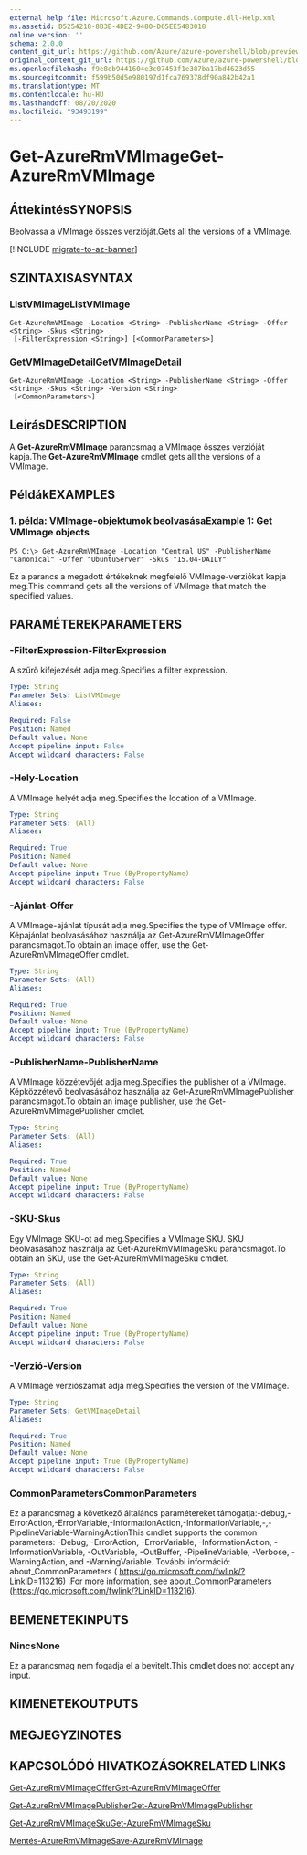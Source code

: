 ```yaml
---
external help file: Microsoft.Azure.Commands.Compute.dll-Help.xml
ms.assetid: D5254218-8B3B-4DE2-9480-D65EE5483018
online version: ''
schema: 2.0.0
content_git_url: https://github.com/Azure/azure-powershell/blob/preview/src/ResourceManager/Compute/Stack/Commands.Compute/help/Get-AzureRmVMImage.md
original_content_git_url: https://github.com/Azure/azure-powershell/blob/preview/src/ResourceManager/Compute/Stack/Commands.Compute/help/Get-AzureRmVMImage.md
ms.openlocfilehash: f9e8eb9441604e3c07453f1e387ba17bd4623d55
ms.sourcegitcommit: f599b50d5e980197d1fca769378df90a842b42a1
ms.translationtype: MT
ms.contentlocale: hu-HU
ms.lasthandoff: 08/20/2020
ms.locfileid: "93493199"
---
```

# <span data-ttu-id="b8a92-101">Get-AzureRmVMImage</span><span class="sxs-lookup"><span data-stu-id="b8a92-101">Get-AzureRmVMImage</span></span>

## <span data-ttu-id="b8a92-102">Áttekintés</span><span class="sxs-lookup"><span data-stu-id="b8a92-102">SYNOPSIS</span></span>
<span data-ttu-id="b8a92-103">Beolvassa a VMImage összes verzióját.</span><span class="sxs-lookup"><span data-stu-id="b8a92-103">Gets all the versions of a VMImage.</span></span>

[!INCLUDE [migrate-to-az-banner](../../includes/migrate-to-az-banner.md)]

## <span data-ttu-id="b8a92-104">SZINTAXISA</span><span class="sxs-lookup"><span data-stu-id="b8a92-104">SYNTAX</span></span>

### <span data-ttu-id="b8a92-105">ListVMImage</span><span class="sxs-lookup"><span data-stu-id="b8a92-105">ListVMImage</span></span>
```
Get-AzureRmVMImage -Location <String> -PublisherName <String> -Offer <String> -Skus <String>
 [-FilterExpression <String>] [<CommonParameters>]
```

### <span data-ttu-id="b8a92-106">GetVMImageDetail</span><span class="sxs-lookup"><span data-stu-id="b8a92-106">GetVMImageDetail</span></span>
```
Get-AzureRmVMImage -Location <String> -PublisherName <String> -Offer <String> -Skus <String> -Version <String>
 [<CommonParameters>]
```

## <span data-ttu-id="b8a92-107">Leírás</span><span class="sxs-lookup"><span data-stu-id="b8a92-107">DESCRIPTION</span></span>
<span data-ttu-id="b8a92-108">A **Get-AzureRmVMImage** parancsmag a VMImage összes verzióját kapja.</span><span class="sxs-lookup"><span data-stu-id="b8a92-108">The **Get-AzureRmVMImage** cmdlet gets all the versions of a VMImage.</span></span>

## <span data-ttu-id="b8a92-109">Példák</span><span class="sxs-lookup"><span data-stu-id="b8a92-109">EXAMPLES</span></span>

### <span data-ttu-id="b8a92-110">1. példa: VMImage-objektumok beolvasása</span><span class="sxs-lookup"><span data-stu-id="b8a92-110">Example 1: Get VMImage objects</span></span>
```
PS C:\> Get-AzureRmVMImage -Location "Central US" -PublisherName "Canonical" -Offer "UbuntuServer" -Skus "15.04-DAILY"
```

<span data-ttu-id="b8a92-111">Ez a parancs a megadott értékeknek megfelelő VMImage-verziókat kapja meg.</span><span class="sxs-lookup"><span data-stu-id="b8a92-111">This command gets all the versions of VMImage that match the specified values.</span></span>

## <span data-ttu-id="b8a92-112">PARAMÉTEREK</span><span class="sxs-lookup"><span data-stu-id="b8a92-112">PARAMETERS</span></span>

### <span data-ttu-id="b8a92-113">-FilterExpression</span><span class="sxs-lookup"><span data-stu-id="b8a92-113">-FilterExpression</span></span>
<span data-ttu-id="b8a92-114">A szűrő kifejezését adja meg.</span><span class="sxs-lookup"><span data-stu-id="b8a92-114">Specifies a filter expression.</span></span>

```yaml
Type: String
Parameter Sets: ListVMImage
Aliases: 

Required: False
Position: Named
Default value: None
Accept pipeline input: False
Accept wildcard characters: False
```

### <span data-ttu-id="b8a92-115">-Hely</span><span class="sxs-lookup"><span data-stu-id="b8a92-115">-Location</span></span>
<span data-ttu-id="b8a92-116">A VMImage helyét adja meg.</span><span class="sxs-lookup"><span data-stu-id="b8a92-116">Specifies the location of a VMImage.</span></span>

```yaml
Type: String
Parameter Sets: (All)
Aliases: 

Required: True
Position: Named
Default value: None
Accept pipeline input: True (ByPropertyName)
Accept wildcard characters: False
```

### <span data-ttu-id="b8a92-117">-Ajánlat</span><span class="sxs-lookup"><span data-stu-id="b8a92-117">-Offer</span></span>
<span data-ttu-id="b8a92-118">A VMImage-ajánlat típusát adja meg.</span><span class="sxs-lookup"><span data-stu-id="b8a92-118">Specifies the type of VMImage offer.</span></span>
<span data-ttu-id="b8a92-119">Képajánlat beolvasásához használja az Get-AzureRmVMImageOffer parancsmagot.</span><span class="sxs-lookup"><span data-stu-id="b8a92-119">To obtain an image offer, use the Get-AzureRmVMImageOffer cmdlet.</span></span>

```yaml
Type: String
Parameter Sets: (All)
Aliases: 

Required: True
Position: Named
Default value: None
Accept pipeline input: True (ByPropertyName)
Accept wildcard characters: False
```

### <span data-ttu-id="b8a92-120">-PublisherName</span><span class="sxs-lookup"><span data-stu-id="b8a92-120">-PublisherName</span></span>
<span data-ttu-id="b8a92-121">A VMImage közzétevőjét adja meg.</span><span class="sxs-lookup"><span data-stu-id="b8a92-121">Specifies the publisher of a VMImage.</span></span>
<span data-ttu-id="b8a92-122">Képközzétevő beolvasásához használja az Get-AzureRmVMImagePublisher parancsmagot.</span><span class="sxs-lookup"><span data-stu-id="b8a92-122">To obtain an image publisher, use the Get-AzureRmVMImagePublisher cmdlet.</span></span>

```yaml
Type: String
Parameter Sets: (All)
Aliases: 

Required: True
Position: Named
Default value: None
Accept pipeline input: True (ByPropertyName)
Accept wildcard characters: False
```

### <span data-ttu-id="b8a92-123">-SKU</span><span class="sxs-lookup"><span data-stu-id="b8a92-123">-Skus</span></span>
<span data-ttu-id="b8a92-124">Egy VMImage SKU-ot ad meg.</span><span class="sxs-lookup"><span data-stu-id="b8a92-124">Specifies a VMImage SKU.</span></span>
<span data-ttu-id="b8a92-125">SKU beolvasásához használja az Get-AzureRmVMImageSku parancsmagot.</span><span class="sxs-lookup"><span data-stu-id="b8a92-125">To obtain an SKU, use the Get-AzureRmVMImageSku cmdlet.</span></span>

```yaml
Type: String
Parameter Sets: (All)
Aliases: 

Required: True
Position: Named
Default value: None
Accept pipeline input: True (ByPropertyName)
Accept wildcard characters: False
```

### <span data-ttu-id="b8a92-126">-Verzió</span><span class="sxs-lookup"><span data-stu-id="b8a92-126">-Version</span></span>
<span data-ttu-id="b8a92-127">A VMImage verziószámát adja meg.</span><span class="sxs-lookup"><span data-stu-id="b8a92-127">Specifies the version of the VMImage.</span></span>

```yaml
Type: String
Parameter Sets: GetVMImageDetail
Aliases: 

Required: True
Position: Named
Default value: None
Accept pipeline input: True (ByPropertyName)
Accept wildcard characters: False
```

### <span data-ttu-id="b8a92-128">CommonParameters</span><span class="sxs-lookup"><span data-stu-id="b8a92-128">CommonParameters</span></span>
<span data-ttu-id="b8a92-129">Ez a parancsmag a következő általános paramétereket támogatja:-debug,-ErrorAction,-ErrorVariable,-InformationAction,-InformationVariable,-,-PipelineVariable-WarningAction</span><span class="sxs-lookup"><span data-stu-id="b8a92-129">This cmdlet supports the common parameters: -Debug, -ErrorAction, -ErrorVariable, -InformationAction, -InformationVariable, -OutVariable, -OutBuffer, -PipelineVariable, -Verbose, -WarningAction, and -WarningVariable.</span></span> <span data-ttu-id="b8a92-130">További információ: about_CommonParameters ( https://go.microsoft.com/fwlink/?LinkID=113216) .</span><span class="sxs-lookup"><span data-stu-id="b8a92-130">For more information, see about_CommonParameters (https://go.microsoft.com/fwlink/?LinkID=113216).</span></span>

## <span data-ttu-id="b8a92-131">BEMENETEK</span><span class="sxs-lookup"><span data-stu-id="b8a92-131">INPUTS</span></span>

### <span data-ttu-id="b8a92-132">Nincs</span><span class="sxs-lookup"><span data-stu-id="b8a92-132">None</span></span>
<span data-ttu-id="b8a92-133">Ez a parancsmag nem fogadja el a bevitelt.</span><span class="sxs-lookup"><span data-stu-id="b8a92-133">This cmdlet does not accept any input.</span></span>

## <span data-ttu-id="b8a92-134">KIMENETEK</span><span class="sxs-lookup"><span data-stu-id="b8a92-134">OUTPUTS</span></span>

## <span data-ttu-id="b8a92-135">MEGJEGYZI</span><span class="sxs-lookup"><span data-stu-id="b8a92-135">NOTES</span></span>

## <span data-ttu-id="b8a92-136">KAPCSOLÓDÓ HIVATKOZÁSOK</span><span class="sxs-lookup"><span data-stu-id="b8a92-136">RELATED LINKS</span></span>

[<span data-ttu-id="b8a92-137">Get-AzureRmVMImageOffer</span><span class="sxs-lookup"><span data-stu-id="b8a92-137">Get-AzureRmVMImageOffer</span></span>](./Get-AzureRmVMImageOffer.md)

[<span data-ttu-id="b8a92-138">Get-AzureRmVMImagePublisher</span><span class="sxs-lookup"><span data-stu-id="b8a92-138">Get-AzureRmVMImagePublisher</span></span>](./Get-AzureRmVMImagePublisher.md)

[<span data-ttu-id="b8a92-139">Get-AzureRmVMImageSku</span><span class="sxs-lookup"><span data-stu-id="b8a92-139">Get-AzureRmVMImageSku</span></span>](./Get-AzureRmVMImageSku.md)

[<span data-ttu-id="b8a92-140">Mentés-AzureRmVMImage</span><span class="sxs-lookup"><span data-stu-id="b8a92-140">Save-AzureRmVMImage</span></span>](./Save-AzureRmVMImage.md)


